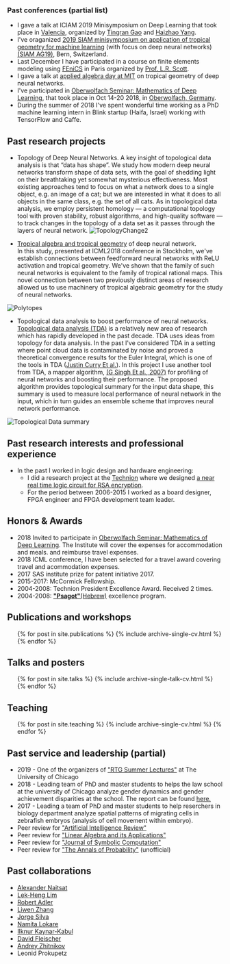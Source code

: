 


### Past conferences (partial list)
- I gave a talk at ICIAM 2019 Minisymposium on Deep Learning that took place in [Valencia](https://en.wikipedia.org/wiki/Valencia), organized by [Tingran Gao](https://gaotingran.com/) and [Haizhao Yang](http://www.math.nus.edu.sg/~matyh/). 
- I've oraganized [2019 SIAM minisymposium on application of tropical
geometry for machine learning](http://wiki.siam.org/siag-ag/index.php/SIAM_AG_19_Proposed_Minisymposia) (with focus on deep neural networks) [(SIAM AG19)](https://www.siam.org/Conferences/CM/Main/ag19), Bern, Switzerland. 
- Last December I have participated in a course on finite elements modeling using [FEniCS](https://fenicsproject.org/) in Paris organized by [Prof. L.R. Scott](http://people.cs.uchicago.edu/~ridg/). 
- I gave a talk at [applied algebra day at MIT](http://math.mit.edu/~erobeva/seminar.html) on tropical geometry of deep neural networks. 
- I've participated in [Oberwolfach Seminar: Mathematics of Deep Learning](https://www.mfo.de/occasion/1842b/www_view), that took place in Oct 14-20 2018, in [Oberwolfach, Germany](https://en.wikipedia.org/wiki/Oberwolfach). 
- During the summer of 2018  I've spent wonderful time working as a PhD machine learning intern in Blink startup (Haifa, Israel) working with TensorFlow and Caffe.  


## Past research projects

* Topology of Deep Neural Networks. 
A key insight of topological data analysis is that “data has shape”.
We study how modern deep neural networks transform shape of data sets, 
with the goal of shedding light on their breathtaking yet somewhat mysterious effectiveness.
Most existing approaches tend to focus on what a network does to a single object, e.g. an image of a cat; but we are interested in what it does to all objects in the same class, e.g. the set of all cats. As in topological data analysis, we
employ persistent homology — a computational topology tool with proven stability, robust algorithms,
and high-quality software — to track changes in the topology of a data set as it passes through the
layers of neural network.
![TopologyChange2](https://sgregnt.github.io/images/all2.png "Topology Change")


* [Tropical algebra and tropical geometry](https://en.wikipedia.org/wiki/Tropical_geometry) of deep neural network.   
In this study, presented at ICML2018 conference in Stockholm, we've establish connections
between feedforward neural networks with ReLU activation and tropical
geometry. We've shown that the family of such neural networks is equivalent
to the family of tropical rational maps. This novel connection between two previously distinct areas of research allowed us to use machinery of tropical algebraic geometry for the study of neural networks. 

![Polytopes](https://sgregnt.github.io/images/tropical.png "Polytopes")


* Topological data analysis to boost performance of neural networks. 
[Topological data analysis (TDA)](https://en.wikipedia.org/wiki/Topological_data_analysis) is a relatively
new area of research which has rapidly developed in the past decade. 
TDA uses ideas from topology for data analysis. In the past
I've considered TDA in a setting where point cloud data is
contaminated by noise and proved a theoretical convergence results for
the Euler Integral, which is one of the tools in TDA ([Justin Curry Et al.](https://www.math.upenn.edu/~ghrist/preprints/eulertome.pdf)). In this project I use another tool from TDA, a mapper algorithm, [(G Singh Et al., 2007)](https://research.math.osu.edu/tgda/mapperPBG.pdf) for profiling of neural networks 
and boosting their performance. The proposed algorithm provides topological
summary for the input data shape, this summary is used to measure local 
performance of neural network in the input, which in turn guides an ensemble 
scheme that improves neural network performance.

![Topological Data summary](https://sgregnt.github.io/images/tda.png "Topological Data summary")


## Past research interests and professional experience

- In the past I worked in logic design and hardware engineering:
    - I did a research project at the [Technion](https://www.technion.ac.il/en/home-2/) where we designed [a near real time logic circuit for RSA encryption](https://ieeexplore.ieee.org/abstract/document/5386066). 
    - For the period between 2006-2015 I worked as a board designer, FPGA engineer and FPGA development team leader. 

## Honors & Awards

* 2018 Invited to participate in [Oberwolfach Seminar: Mathematics of Deep Learning](). The Institute will cover the expenses for accommodation and meals. and reimburse travel expenses.
* 2018 ICML conference, I have been selected for a travel award covering travel and acommodation expenses.
* 2017 SAS institute prize for patent initiative 2017.
* 2015-2017: McCormick Fellowship. 
* 2004-2008: Technion President Excellence Award. Received 2 times.
* 2004-2008: [__"Psagot"__(Hebrew)](https://he.wikipedia.org/wiki/%D7%AA%D7%95%D7%9B%D7%A0%D7%99%D7%AA_%D7%A4%D7%A1%D7%92%D7%95%D7%AA) excellence program.



## Publications and workshops

  <ul>{% for post in site.publications %}
    {% include archive-single-cv.html %}
  {% endfor %}</ul>
  
## Talks and posters

  <ul>{% for post in site.talks %}
    {% include archive-single-talk-cv.html %}
  {% endfor %}</ul>
  
## Teaching

  <ul>{% for post in site.teaching %}
    {% include archive-single-cv.html %}
  {% endfor %}</ul>
  
## Past service and leadership (partial)

* 2019 - One of the organizers of ["RTG Summer Lectures"](https://www.stat.uchicago.edu/events/rtg/) at The University of Chicago
* 2018 - Leading team of PhD and master students to helps the law school at the university of Chicago analyze gender dynamics and gender achievement disparities at the school. The report can be found [here.](https://www.law.uchicago.edu/files/2018-05/wap_final.pdf) 
* 2017 - Leading a team of PhD and master students to help reserchers in biology department analyze spatial patterns of migrating cells in zebrafish embryos (analysis of cell movement within embryo).
* Peer review for ["Artificial Intelligence Review"](https://link.springer.com/journal/10462)
* Peer review for ["Linear Algebra and its Applications"](https://www.sciencedirect.com/journal/linear-algebra-and-its-applications)
* Peer review for ["Journal of Symbolic Computation"](https://www.journals.elsevier.com/journal-of-symbolic-computation)
* Peer review for ["The Annals of Probability"](https://www.imstat.org/journals-and-publications/annals-of-probability/) (unofficial) 


## Past collaborations
* [Alexander Naitsat](https://visl.technion.ac.il/members/alexander-naitsat/) 
* [Lek-Heng Lim](https://www.stat.uchicago.edu/~lekheng/) 
* [Robert Adler](https://robert.net.technion.ac.il/)
* [Liwen Zhang](https://newtraell.cs.uchicago.edu/people/liwenz)
* [Jorge Silva](https://scholar.google.com/citations?user=rZ8yeAkAAAAJ&hl=en)
* [Namita Lokare](https://scholar.google.com/citations?user=gEmpXL0AAAAJ&hl=en)
* [Ilknur Kaynar-Kabul](https://blogs.sas.com/content/author/ilknurkaynarkabul/)
* [David Fleischer](https://il.linkedin.com/in/davidfleischer)
* [Andrey Zhitnikov](https://sipl.eelabs.technion.ac.il/members/andrey-zhitnikov/)
* Leonid Prokupetz
